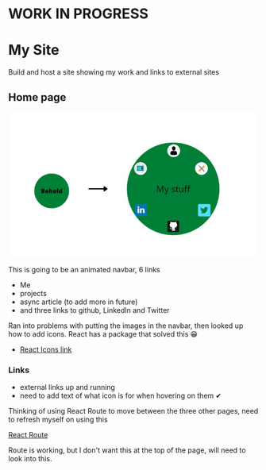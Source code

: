 # WORK IN PROGRESS
# My Site

Build and host a site showing my work and links to external sites


## Home page

<img src="./src/media/HomPage.JPG" />

This is going to be an animated navbar, 6 links 

- Me
- projects
- async article (to add more in future)
- and three links to github, LinkedIn and Twitter

Ran into problems with putting the images in the navbar, then looked up how to add icons. React has a package that solved this 😁

- [React Icons link](https://dev.to/kevsmss/easiest-way-to-use-icons-in-react-h0o)

### Links 
- external links up and running
- need to add text of what icon is for when hovering on them ✔

Thinking of using React Route to move between the three other pages, need to refresh myself on using this

[React Route](https://reactrouter.com/web/guides/quick-start)

Route is working, but I don't want this at the top of the page, will need to look into this.